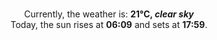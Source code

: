 <p  align="center"><br/>Currently, the weather is: <b> 21°C, <i>clear sky</i></b></br>Today, the sun rises at <b>06:09</b> and sets at <b>17:59</b>.</p>